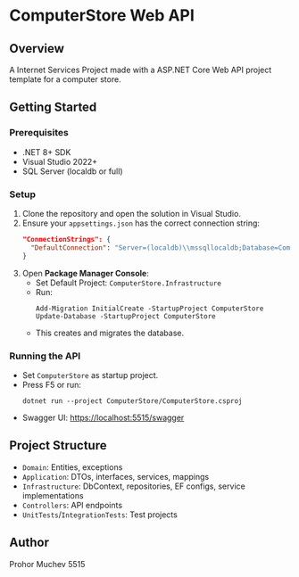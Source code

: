# ComputerStore Web API

## Overview
A Internet Services Project made with a ASP.NET Core Web API project template for a computer store.

## Getting Started

### Prerequisites
- .NET 8+ SDK
- Visual Studio 2022+
- SQL Server (localdb or full)

### Setup
1. Clone the repository and open the solution in Visual Studio.
2. Ensure your `appsettings.json` has the correct connection string:
   ```json
   "ConnectionStrings": {
     "DefaultConnection": "Server=(localdb)\\mssqllocaldb;Database=ComputerStoreDb;Trusted_Connection=True;MultipleActiveResultSets=true"
   }
   ```
3. Open **Package Manager Console**:
   - Set Default Project: `ComputerStore.Infrastructure`
   - Run:
     ```
     Add-Migration InitialCreate -StartupProject ComputerStore
     Update-Database -StartupProject ComputerStore
     ```
   - This creates and migrates the database.

### Running the API
- Set `ComputerStore` as startup project.
- Press F5 or run:
  ```
  dotnet run --project ComputerStore/ComputerStore.csproj
  ```
- Swagger UI: [https://localhost:5515/swagger](https://localhost:5515/swagger)

## Project Structure
- `Domain`: Entities, exceptions
- `Application`: DTOs, interfaces, services, mappings
- `Infrastructure`: DbContext, repositories, EF configs, service implementations
- `Controllers`: API endpoints
- `UnitTests`/`IntegrationTests`: Test projects

## Author
Prohor Muchev 5515 
